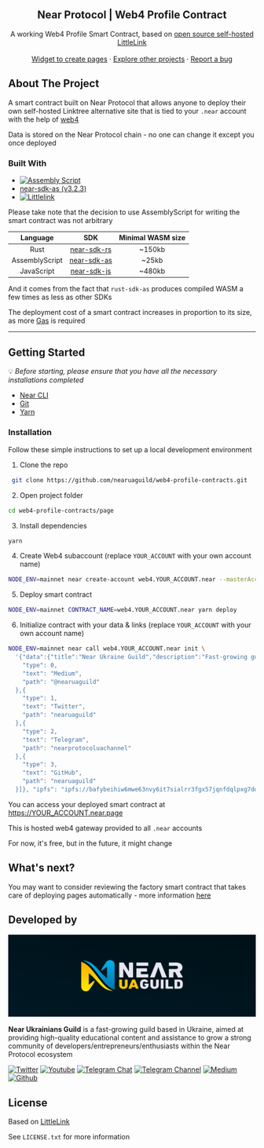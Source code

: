 <!-- PROJECT LOGO -->
<br />
<div align="center">
  <h2 align="center">Near Protocol | Web4 Profile Contract</h2>

  <p align="center">
    A working Web4 Profile Smart Contract, based on <a href="https://littlelink.io/"> open source self-hosted LittleLink</a>
    <br />
    <br />
    <a href="https://github.com/nearuaguild/near-web4-widgets">Widget to create pages</a>
    ·
    <a href="https://github.com/nearuaguild"> Explore other projects</a>
    ·
    <a href="https://github.com/nearuaguild/near-web4-contracts/issues">Report a bug</a>
  </p>
</div>

<!-- ABOUT THE PROJECT -->

## About The Project

A smart contract built on Near Protocol that allows anyone to deploy their own self-hosted Linktree alternative site that is tied to your `.near` account with the help of [web4](https://github.com/vgrichina/web4)

Data is stored on the Near Protocol chain - no one can change it except you once deployed 

### Built With

- [![Assembly Script][assemblyscript]][assemblyscript-url]
- [near-sdk-as (v3.2.3)](https://github.com/near/near-sdk-as)
- [![Littlelink][littlelink]][littlelink-url]

Please take note that the decision to use AssemblyScript for writing the smart contract was not arbitrary

| **Language** | **SDK** | **Minimal WASM size** |
|:---:|:---:|:---:|
| Rust | [near-sdk-rs](https://github.com/near/near-sdk-rs) | ~150kb |
| AssemblyScript | [near-sdk-as](https://github.com/near/near-sdk-as) | ~25kb |
| JavaScript | [near-sdk-js](https://github.com/near/near-sdk-js) | ~480kb |

And it comes from the fact that `rust-sdk-as` produces compiled WASM a few times as less as other SDKs

The deployment cost of a smart contract increases in proportion to its size, as more [Gas](https://docs.near.org/concepts/basics/transactions/gas-advanced) is required


---

<!-- GETTING STARTED -->

## Getting Started

💡 _Before starting, please ensure that you have all the necessary installations completed_

- [Near CLI](https://docs.near.org/tools/near-cli#setup)
- [Git](https://git-scm.com/book/en/v2/Getting-Started-Installing-Git/)
- [Yarn](https://classic.yarnpkg.com/en/docs/install)

### Installation

Follow these simple instructions to set up a local development environment

1. Clone the repo
  ```sh
   git clone https://github.com/nearuaguild/web4-profile-contracts.git
  ```
2. Open project folder
  ```sh
  cd web4-profile-contracts/page
  ```
3. Install dependencies
  ```sh
  yarn
  ```
4. Create Web4 subaccount (replace `YOUR_ACCOUNT` with your own account name)
  ```sh
  NODE_ENV=mainnet near create-account web4.YOUR_ACCOUNT.near --masterAccount YOUR_ACCOUNT.near --initialBalance 0.5
  ```
5. Deploy smart contract
  ```sh
  NODE_ENV=mainnet CONTRACT_NAME=web4.YOUR_ACCOUNT.near yarn deploy
  ```
6. Initialize contract with your data & links (replace `YOUR_ACCOUNT` with your own account name)
  ```sh
  NODE_ENV=mainnet near call web4.YOUR_ACCOUNT.near init \
    '{"data":{"title":"Near Ukraine Guild","description":"Fast-growing guild based in Ukraine, aimed at providing high-quality educational content and assistance to grow a strong community of developers/entrepreneurs/enthusiasts within the Near Protocol ecosystem", "links":[{
      "type": 0,
      "text": "Medium",
      "path": "@nearuaguild"
    },{
      "type": 1,
      "text": "Twitter",
      "path": "nearuaguild"
    },{
      "type": 2,
      "text": "Telegram",
      "path": "nearprotocoluachannel"
    },{
      "type": 3,
      "text": "GitHub",
      "path": "nearuaguild"
    }]}, "ipfs": "ipfs://bafybeihiw6mwe63nvy6it7sialrr3fgx57jqnfdqlpxg7do6fytbxnzmna"}' --accountId  web4.YOUR_ACCOUNT.near
  ```

You can access your deployed smart contract at https://YOUR_ACCOUNT.near.page

This is hosted web4 gateway provided to all `.near` accounts

For now, it's free, but in the future, it might change

## What's next?

You may want to consider reviewing the factory smart contract that takes care of deploying pages automatically - more information [here](https://github.com/nearuaguild/web4-profile-contracts/tree/main/factory)

## Developed by

![Near Ukrainians Guild cover](../images/cover.png)

**Near Ukrainians Guild** is a fast-growing guild based in Ukraine, aimed at providing high-quality educational content and assistance to grow a strong community of developers/entrepreneurs/enthusiasts within the Near Protocol ecosystem

[![Twitter][twitter]][twitter-url]
[![Youtube][youtube]][youtube-url]
[![Telegram Chat][telegram-chat]][telegram-chat-url]
[![Telegram Channel][telegram-channel]][telegram-channel-url]
[![Medium][medium]][medium-url]
[![Github][github]][github-url]

<!-- LICENSE -->

## License

Based on [LittleLink](https://littlelink.io/)

See `LICENSE.txt` for more information

<!-- MARKDOWN LINKS & IMAGES -->
<!-- https://www.markdownguide.org/basic-syntax/#reference-style-links -->

<!-- Built with -->

[javascript]: https://img.shields.io/badge/javascript-000000?style=for-the-badge&logo=javascript&logoColor=F7E018
[javascript-url]: https://developer.mozilla.org/en-US/docs/Web/JavaScript
[assemblyscript]: https://img.shields.io/badge/assembly%20script-1B7ACE?style=for-the-badge&logo=assemblyscript&logoColor=white
[assemblyscript-url]: https://www.assemblyscript.org/
[littlelink]: https://img.shields.io/badge/LittleLink-1D84FF?style=for-the-badge
[littlelink-url]: https://littlelink.io/

<!-- Socials -->

[twitter]: https://img.shields.io/badge/news-1DA1F2?style=for-the-badge&logo=twitter&logoColor=white
[youtube]: https://img.shields.io/badge/broadcasting-282828?style=for-the-badge&logo=youtube&logoColor=ff0000
[medium]: https://img.shields.io/badge/articles-202020?style=for-the-badge&logo=medium&logoColor=ffffff
[telegram-chat]: https://img.shields.io/badge/chat-229ED9?style=for-the-badge&logo=telegram&logoColor=white
[telegram-channel]: https://img.shields.io/badge/channel-229ED9?style=for-the-badge&logo=telegram&logoColor=white
[github]: https://img.shields.io/badge/code-000000?style=for-the-badge&logo=github&logoColor=ffffff
[twitter-url]: https://twitter.com/nearuaguild
[youtube-url]: https://www.youtube.com/@nearprotocolukraineguild4064
[medium-url]: https://medium.com/near-protocol-ua
[telegram-chat-url]: https://t.me/nearprotocolua
[telegram-channel-url]: https://t.me/nearprotocoluachannel
[github-url]: https://github.com/nearuaguild